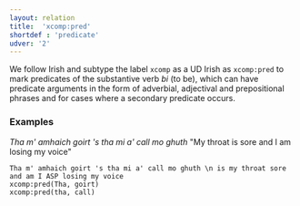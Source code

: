 ```yaml
---
layout: relation
title:  'xcomp:pred'
shortdef : 'predicate'
udver: '2'
---
```


We follow Irish and subtype the label `xcomp` as a UD Irish as `xcomp:pred` to mark predicates of the substantive verb _bi_ (to be), which can have predicate arguments in the form of adverbial, adjectival and prepositional phrases and for cases where a secondary predicate occurs.

### Examples

_Tha m' amhaich goirt 's tha mi a' call mo ghuth_ "My throat is sore and I am losing my voice" 

~~~ sdparse
Tha m' amhaich goirt 's tha mi a' call mo ghuth \n is my throat sore and am I ASP losing my voice
xcomp:pred(Tha, goirt)
xcomp:pred(tha, call)
~~~
